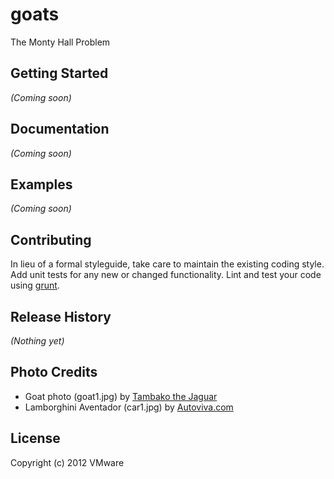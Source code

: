 # goats

The Monty Hall Problem

## Getting Started
_(Coming soon)_

## Documentation
_(Coming soon)_

## Examples
_(Coming soon)_

## Contributing
In lieu of a formal styleguide, take care to maintain the existing coding style. Add unit tests for any new or changed functionality. Lint and test your code using [grunt](https://github.com/cowboy/grunt).

## Release History
_(Nothing yet)_

## Photo Credits

* Goat photo (goat1.jpg) by [Tambako the Jaguar](http://www.flickr.com/photos/tambako/7619668692/)
* Lamborghini Aventador (car1.jpg) by [Autoviva.com](http://www.flickr.com/photos/autovivacom/5488708138/)

## License
Copyright (c) 2012 VMware
